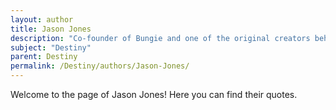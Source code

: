 ```yaml
---
layout: author
title: Jason Jones
description: "Co-founder of Bungie and one of the original creators behind the Destiny franchise."
subject: "Destiny"
parent: Destiny
permalink: /Destiny/authors/Jason-Jones/
---
```


Welcome to the page of Jason Jones! Here you can find their quotes.
